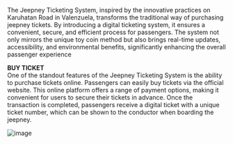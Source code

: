 The Jeepney Ticketing System, inspired by the innovative practices on Karuhatan Road in Valenzuela, transforms the traditional way of purchasing jeepney tickets. By introducing a digital ticketing system, it ensures a convenient, secure, and efficient process for passengers. The system not only mirrors the unique toy coin method but also brings real-time updates, accessibility, and environmental benefits, significantly enhancing the overall passenger experience
<br>

**BUY TICKET** <br>
 One of the standout features of the Jeepney Ticketing System is the ability to purchase tickets online. Passengers can easily buy tickets via the official website. This online platform offers a range of payment options, making it convenient for users to secure their tickets in advance. Once the transaction is completed, passengers receive a digital ticket with a unique ticket number, which can be shown to the conductor when boarding the jeepney. 
 
![image](https://github.com/user-attachments/assets/40e4397d-fbdd-4f4d-b000-09e6c01271bd)
